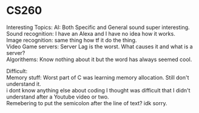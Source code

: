 # CS260

Interesting Topics:
AI: Both Specific and General sound super interesting.         
Sound recognition: I have an Alexa and I have no idea how it works.           
Image recognition: same thing how tf it do the thing.          
Video Game servers: Server Lag is the worst. What causes it and what is a server?         
Algorithems: Know nothing about it but the word has always seemed cool.             

Difficult:         
Memory stuff: Worst part of C was learning memory allocation. Still don't understand it.         
i dont know anything else about coding I thought was difficult that I didn't understand after a Youtube video or two.          
Remebering to put the semicolon after the line of text? idk sorry.           
